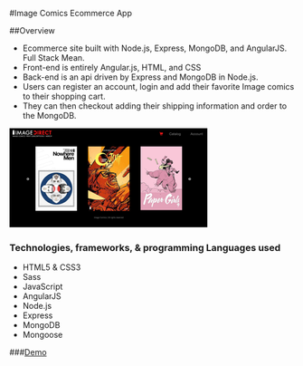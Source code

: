 #Image Comics Ecommerce App

##Overview
* Ecommerce site built with Node.js, Express, MongoDB, and AngularJS. Full Stack Mean.
* Front-end is entirely Angular.js, HTML, and CSS
* Back-end is an api driven by Express and MongoDB in Node.js.
* Users can register an account, login and add their favorite Image comics to their shopping cart.
* They can then checkout adding their shipping information and order to the MongoDB.

![Image Comics Ecommerce](images/imagecomics.png)

### Technologies, frameworks, & programming Languages used
* HTML5 & CSS3
* Sass
* JavaScript
* AngularJS
* Node.js
* Express
* MongoDB
* Mongoose

###[Demo](http://www.danielbarranco.com/imagecomics/#/)